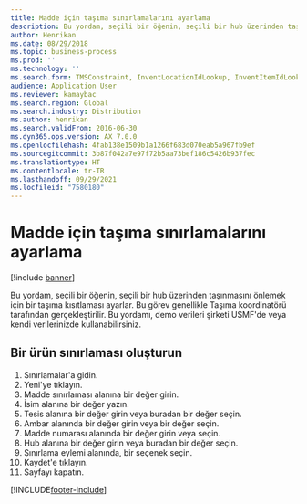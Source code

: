 ```yaml
---
title: Madde için taşıma sınırlamalarını ayarlama
description: Bu yordam, seçili bir öğenin, seçili bir hub üzerinden taşınmasını önlemek için bir taşıma kısıtlaması ayarlar.
author: Henrikan
ms.date: 08/29/2018
ms.topic: business-process
ms.prod: ''
ms.technology: ''
ms.search.form: TMSConstraint, InventLocationIdLookup, InventItemIdLookupSimple
audience: Application User
ms.reviewer: kamaybac
ms.search.region: Global
ms.search.industry: Distribution
ms.author: henrikan
ms.search.validFrom: 2016-06-30
ms.dyn365.ops.version: AX 7.0.0
ms.openlocfilehash: 4fab138e1509b1a1266f683d070eab5a967fb9ef
ms.sourcegitcommit: 3b87f042a7e97f72b5aa73bef186c5426b937fec
ms.translationtype: HT
ms.contentlocale: tr-TR
ms.lasthandoff: 09/29/2021
ms.locfileid: "7580180"
---
```

# <a name="set-up-transportation-constraints-for-an-item"></a>Madde için taşıma sınırlamalarını ayarlama

[!include [banner](../../includes/banner.md)]

Bu yordam, seçili bir öğenin, seçili bir hub üzerinden taşınmasını önlemek için bir taşıma kısıtlaması ayarlar. Bu görev genellikle Taşıma koordinatörü tarafından gerçekleştirilir. Bu yordamı, demo verileri şirketi USMF'de veya kendi verilerinizde kullanabilirsiniz.


## <a name="create-an-item-constaint"></a>Bir ürün sınırlaması oluşturun
1. Sınırlamalar'a gidin.
2. Yeni'ye tıklayın.
3. Madde sınırlaması alanına bir değer girin.
4. İsim alanına bir değer yazın.
5. Tesis alanına bir değer girin veya buradan bir değer seçin.
6. Ambar alanında bir değer girin veya bir değer seçin.
7. Madde numarası alanında bir değer girin veya seçin.
8. Hub alanına bir değer girin veya buradan bir değer seçin.
9. Sınırlama eylemi alanında, bir seçenek seçin.
10. Kaydet'e tıklayın.
11. Sayfayı kapatın.



[!INCLUDE[footer-include](../../../includes/footer-banner.md)]